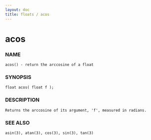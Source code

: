 ```yaml
---
layout: doc
title: floats / acos
---
```

# acos

### NAME

    acos() - return the arccosine of a float

### SYNOPSIS

    float acos( float f );

### DESCRIPTION

    Returns the arccosine of its argument, 'f', measured in radians.

### SEE ALSO

    asin(3), atan(3), cos(3), sin(3), tan(3)

